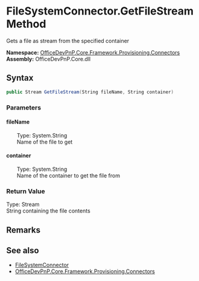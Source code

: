 # FileSystemConnector.GetFileStream Method  
 Gets a file as stream from the specified container   

**Namespace:** [OfficeDevPnP.Core.Framework.Provisioning.Connectors](OfficeDevPnP.Core.Framework.Provisioning.Connectors.md)  
**Assembly:** OfficeDevPnP.Core.dll  
## Syntax
```C#
public Stream GetFileStream(String fileName, String container)
```
### Parameters
#### fileName  
&emsp;&emsp;Type: System.String  
&emsp;&emsp;Name of the file to get  

  

#### container  
&emsp;&emsp;Type: System.String  
&emsp;&emsp;Name of the container to get the file from  

  

### Return Value
Type: Stream  
String containing the file contents  


## Remarks
  
## See also
- [FileSystemConnector](OfficeDevPnP.Core.Framework.Provisioning.Connectors.FileSystemConnector.md) 
- [OfficeDevPnP.Core.Framework.Provisioning.Connectors](OfficeDevPnP.Core.Framework.Provisioning.Connectors.md) 
